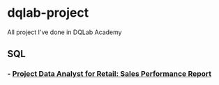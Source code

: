 # dqlab-project
All project I've done in DQLab Academy

## SQL
### - [Project Data Analyst for Retail: Sales Performance Report](https://github.com/veyhanna/dqlab-project/blob/main/sales_performance_report.sql)
